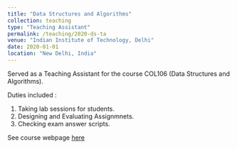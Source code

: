 ```yaml
---
title: "Data Structures and Algorithms"
collection: teaching
type: "Teaching Assistant"
permalink: /teaching/2020-ds-ta
venue: "Indian Institute of Technology, Delhi"
date: 2020-01-01
location: "New Delhi, India"
---
```


Served as a Teaching Assistant for the course COL106 (Data Structures and Algorithms).

Duties included :
1. Taking lab sessions for students.
2. Designing and Evaluating Assignmnets.
3. Checking exam answer scripts.

See course webpage [here](http://www.cse.iitd.ac.in/~srikanta/course/col106-2020/)

